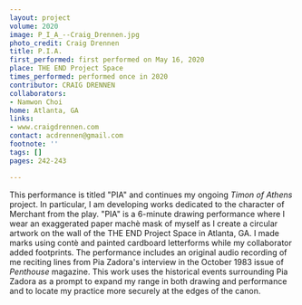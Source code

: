 ```yaml
---
layout: project
volume: 2020
image: P_I_A_--Craig_Drennen.jpg
photo_credit: Craig Drennen
title: P.I.A.
first_performed: first performed on May 16, 2020
place: THE END Project Space
times_performed: performed once in 2020
contributor: CRAIG DRENNEN
collaborators:
- Namwon Choi
home: Atlanta, GA
links:
- www.craigdrennen.com
contact: acdrennen@gmail.com
footnote: ''
tags: []
pages: 242-243

---
```


This performance is titled "PIA" and continues my ongoing *Timon of Athens* project.  In particular, I am developing works dedicated to the character of Merchant from the play.  "PIA" is a 6-minute drawing performance where I wear an exaggerated paper machè mask of myself as I create a circular artwork on the wall of the THE END Project Space in Atlanta, GA.  I made marks using contè and painted cardboard letterforms while my collaborator added footprints.  The performance includes an original audio recording of me reciting lines from Pia Zadora's interview in the October 1983 issue of *Penthouse* magazine.  This work uses the historical events surrounding Pia Zadora as a prompt to expand my range in both drawing and performance and to locate my practice more securely at the edges of the canon.
